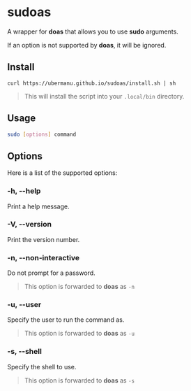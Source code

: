 # sudoas

A wrapper for **doas** that allows you to use **sudo** arguments.

If an option is not supported by **doas**, it will be ignored.

## Install

```bash:
curl https://ubermanu.github.io/sudoas/install.sh | sh
```

> This will install the script into your `.local/bin` directory.

## Usage

```bash
sudo [options] command
```

## Options

Here is a list of the supported options:

### -h, --help

Print a help message.

### -V, --version

Print the version number.

### -n, --non-interactive

Do not prompt for a password.

> This option is forwarded to **doas** as `-n`

### -u, --user

Specify the user to run the command as.

> This option is forwarded to **doas** as `-u`

### -s, --shell

Specify the shell to use.

> This option is forwarded to **doas** as `-s`
